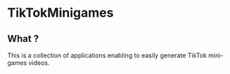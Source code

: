 # TikTokMinigames

## What ?

This is a collection of applications enabling to easily generate TikTok mini-games videos.